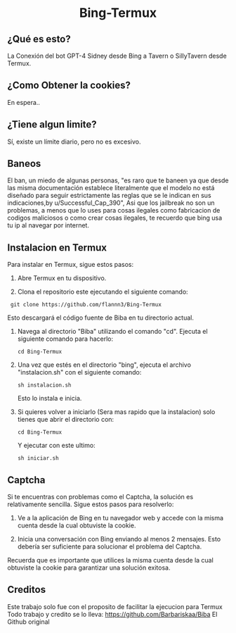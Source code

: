 <h1 align="center">Bing-Termux</h1>

## ¿Qué es esto?
La Conexión del bot GPT-4 Sidney desde Bing a Tavern o SillyTavern desde Termux.

## ¿Como Obtener la cookies?

En espera..

## ¿Tiene algun limite?
Sí, existe un límite diario, pero no es excesivo.

## Baneos
El ban, un miedo de algunas personas, "es raro que te baneen ya que desde las misma documentación establece literalmente que el modelo no está diseñado para seguir estrictamente las reglas que se le indican en sus indicaciones,by u/Successful_Cap_390", Asi que los jailbreak no son un problemas, a menos que lo uses para cosas ilegales como fabricacion de codigos maliciosos o como crear cosas ilegales, te recuerdo que bing usa tu ip al navegar por internet.

## Instalacion en Termux
Para instalar en Termux, sigue estos pasos:

1. Abre Termux en tu dispositivo.

2. Clona el repositorio este ejecutando el siguiente comando:

  ```shell
   git clone https://github.com/flannn3/Bing-Termux
 ```
Esto descargará el código fuente de Biba en tu directorio actual.

1. Navega al directorio "Biba" utilizando el comando "cd". Ejecuta el siguiente comando para hacerlo:

     ```shell
    cd Bing-Termux
     ```
    
2. Una vez que estés en el directorio "bing", ejecuta el archivo "instalacion.sh" con el siguiente comando:

     ```shell
    sh instalacion.sh
     ```

     Esto lo instala e inicia.
   
4. Si quieres volver a iniciarlo (Sera mas rapido que la instalacion) solo tienes que abrir el directorio con:

     ```shell
    cd Bing-Termux
     ```
   Y ejecutar con este ultimo:

     ```shell
    sh iniciar.sh
     ```
     
## Captcha
Si te encuentras con problemas como el Captcha, la solución es relativamente sencilla. Sigue estos pasos para resolverlo:

1. Ve a la aplicación de Bing en tu navegador web y accede con la misma cuenta desde la cual obtuviste la cookie.

2. Inicia una conversación con Bing enviando al menos 2 mensajes. Esto debería ser suficiente para solucionar el problema del Captcha.

Recuerda que es importante que utilices la misma cuenta desde la cual obtuviste la cookie para garantizar una solución exitosa.


##  Creditos
Este trabajo solo fue con el proposito de facilitar la ejecucion para Termux Todo trabajo y credito se lo lleva:
https://github.com/Barbariskaa/Biba
El Github original
